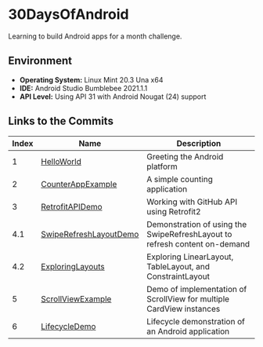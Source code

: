 # 30DaysOfAndroid

Learning to build Android apps for a month challenge.

## Environment

  - **Operating System:** Linux Mint 20.3 Una x64
  - **IDE:** Android Studio Bumblebee 2021.1.1
  - **API Level:** Using API 31 with Android Nougat (24) support

## Links to the Commits

| Index | Name                         | Description                                                                |
|-------|------------------------------|----------------------------------------------------------------------------|
| 1     | [HelloWorld][1]              | Greeting the Android platform                                              |
| 2     | [CounterAppExample][2]       | A simple counting application                                              |
| 3     | [RetrofitAPIDemo][3]         | Working with GitHub API using Retrofit2                                    |
| 4.1   | [SwipeRefreshLayoutDemo][4a] | Demonstration of using the SwipeRefreshLayout to refresh content on-demand |
| 4.2   | [ExploringLayouts][4b]       | Exploring LinearLayout, TableLayout, and ConstraintLayout                  |
| 5     | [ScrollViewExample][5]       | Demo of implementation of ScrollView for multiple CardView instances       |
| 6     | [LifecycleDemo][6]           | Lifecycle demonstration of an Android application                          |



[1]: https://github.com/rohanbari/HelloWorld
[2]: https://github.com/rohanbari/CounterAppExample
[3]: https://github.com/rohanbari/RetrofitAPIDemo
[4a]: https://github.com/rohanbari/SwipeRefreshLayoutDemo
[4b]: https://github.com/rohanbari/ExploringLayouts
[5]: https://github.com/rohanbari/ScrollViewExample
[6]: https://github.com/rohanbari/LifecycleDemo
